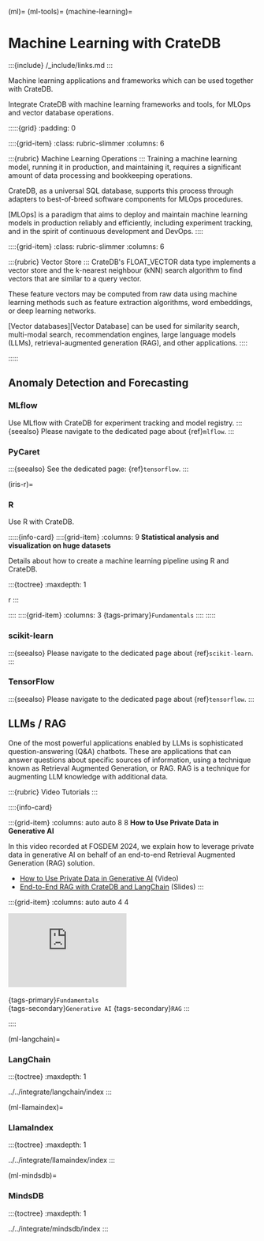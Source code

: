 (ml)=
(ml-tools)=
(machine-learning)=
# Machine Learning with CrateDB

:::{include} /_include/links.md
:::

Machine learning applications and frameworks
which can be used together with CrateDB.

Integrate CrateDB with machine learning frameworks and
tools, for MLOps and vector database operations.

:::::{grid}
:padding: 0

::::{grid-item}
:class: rubric-slimmer
:columns: 6

:::{rubric} Machine Learning Operations
:::
Training a machine learning model, running it in production, and maintaining
it, requires a significant amount of data processing and bookkeeping
operations.

CrateDB, as a universal SQL database, supports this process through
adapters to best-of-breed software components for MLOps procedures.

[MLOps] is a paradigm that aims to deploy and maintain machine learning models
in production reliably and efficiently, including experiment tracking, and in
the spirit of continuous development and DevOps.
::::

::::{grid-item}
:class: rubric-slimmer
:columns: 6

:::{rubric} Vector Store
:::
CrateDB's FLOAT_VECTOR data type implements a vector store and the k-nearest
neighbour (kNN) search algorithm to find vectors that are similar to a query
vector.

These feature vectors may be computed from raw data using machine learning
methods such as feature extraction algorithms, word embeddings, or deep
learning networks. 

[Vector databases][Vector Database] can be used for similarity search, multi-modal search,
recommendation engines, large language models (LLMs), retrieval-augmented
generation (RAG), and other applications.
::::

:::::


## Anomaly Detection and Forecasting


### MLflow
Use MLflow with CrateDB for experiment tracking and model registry.
:::{seealso}
Please navigate to the dedicated page about {ref}`mlflow`.
:::


### PyCaret
:::{seealso}
See the dedicated page: {ref}`tensorflow`.
:::


(iris-r)=
### R

Use R with CrateDB.

:::::{info-card}
::::{grid-item}
:columns: 9
**Statistical analysis and visualization on huge datasets**

Details about how to create a machine learning pipeline
using R and CrateDB.

:::{toctree}
:maxdepth: 1

r
:::

::::
::::{grid-item}
:columns: 3
{tags-primary}`Fundamentals`
::::
:::::


### scikit-learn
:::{seealso}
Please navigate to the dedicated page about {ref}`scikit-learn`.
:::


### TensorFlow
:::{seealso}
Please navigate to the dedicated page about {ref}`tensorflow`.
:::


## LLMs / RAG

One of the most powerful applications enabled by LLMs is sophisticated
question-answering (Q&A) chatbots.
These are applications that can answer questions about specific sources
of information, using a technique known as Retrieval Augmented Generation,
or RAG. RAG is a technique for augmenting LLM knowledge with additional data.


:::{rubric} Video Tutorials
:::

::::{info-card}

:::{grid-item}
:columns: auto auto 8 8
**How to Use Private Data in Generative AI**

In this video recorded at FOSDEM 2024, we explain how to leverage private data
in generative AI on behalf of an end-to-end Retrieval Augmented Generation (RAG)
solution.

- [How to Use Private Data in Generative AI] (Video)
- [End-to-End RAG with CrateDB and LangChain] (Slides)
:::

:::{grid-item}
:columns: auto auto 4 4

<iframe width="240" src="https://www.youtube-nocookie.com/embed/icquKckM4o0?si=J0w5yG56Ld4fIXfm" title="YouTube video player" frameborder="0" allow="accelerometer; autoplay; clipboard-write; encrypted-media; gyroscope; picture-in-picture; web-share" allowfullscreen></iframe>
&nbsp;

{tags-primary}`Fundamentals` \
{tags-secondary}`Generative AI`
{tags-secondary}`RAG`
:::

::::


(ml-langchain)=
### LangChain

:::{toctree}
:maxdepth: 1

../../integrate/langchain/index
:::


(ml-llamaindex)=
### LlamaIndex

:::{toctree}
:maxdepth: 1

../../integrate/llamaindex/index
:::


(ml-mindsdb)=
### MindsDB

:::{toctree}
:maxdepth: 1

../../integrate/mindsdb/index
:::



[End-to-End RAG with CrateDB and LangChain]: https://speakerdeck.com/cratedb/how-to-use-private-data-in-generative-ai-end-to-end-solution-for-rag-with-cratedb-and-langchain
[How to set up LangChain with CrateDB]: https://community.cratedb.com/t/how-to-set-up-langchain-with-cratedb/1576
[How to Use Private Data in Generative AI]: https://youtu.be/icquKckM4o0?feature=shared
